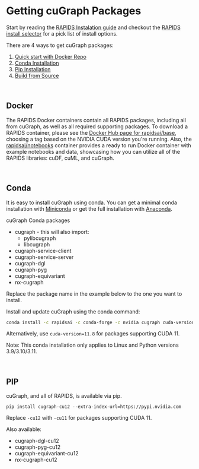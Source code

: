 
# Getting cuGraph Packages

Start by reading the [RAPIDS Instalation guide](https://docs.rapids.ai/install)
and checkout the [RAPIDS install selector](https://rapids.ai/start.html) for a pick list of install options.


There are 4 ways to get cuGraph packages:
1. [Quick start with Docker Repo](#docker)
2. [Conda Installation](#conda)
3. [Pip Installation](#pip)
4. [Build from Source](./source_build.md)


<br>

## Docker
The RAPIDS Docker containers contain all RAPIDS packages, including all from cuGraph, as well as all required supporting packages. To download a RAPIDS container, please see the [Docker Hub page for rapidsai/base](https://hub.docker.com/r/rapidsai/base), choosing a tag based on the NVIDIA CUDA version you're running. Also, the [rapidsai/notebooks](https://hub.docker.com/r/rapidsai/notebooks) container provides a ready to run Docker container with example notebooks and data, showcasing how you can utilize all of the RAPIDS libraries: cuDF, cuML, and cuGraph.

<br>


## Conda
It is easy to install cuGraph using conda. You can get a minimal conda installation with [Miniconda](https://conda.io/miniconda.html) or get the full installation with [Anaconda](https://www.anaconda.com/download).

cuGraph Conda packages
 * cugraph - this will also import:
   * pylibcugraph
   * libcugraph
 * cugraph-service-client
 * cugraph-service-server
 * cugraph-dgl
 * cugraph-pyg
 * cugraph-equivariant
 * nx-cugraph

Replace the package name in the example below to the one you want to install.


Install and update cuGraph using the conda command:

```bash
conda install -c rapidsai -c conda-forge -c nvidia cugraph cuda-version=12.0
```

Alternatively, use `cuda-version=11.8` for packages supporting CUDA 11.

Note: This conda installation only applies to Linux and Python versions 3.9/3.10/3.11.

<br>

## PIP
cuGraph, and all of RAPIDS, is available via pip.

```
pip install cugraph-cu12 --extra-index-url=https://pypi.nvidia.com
```

Replace `-cu12` with `-cu11` for packages supporting CUDA 11.

Also available:
 * cugraph-dgl-cu12
 * cugraph-pyg-cu12
 * cugraph-equivariant-cu12
 * nx-cugraph-cu12

<br>
